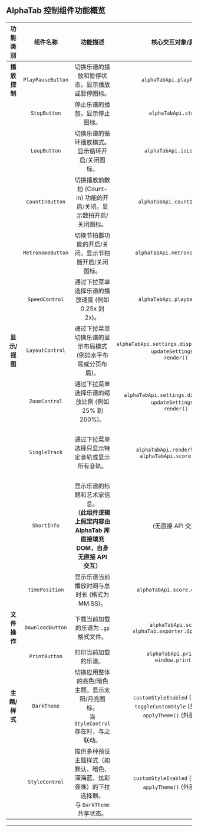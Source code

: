 ## AlphaTab 控制组件功能概览

| 功能类别      | 组件名称            | 功能描述                                                                                                  | 核心交互对象/属性                                                                             | 状态/事件依赖                                                                                                                                    |
|:-------------:|:-------------------:|:---------------------------------------------------------------------------------------------------------:|:---------------------------------------------------------------------------------------------:|:-------------------------------------------------------------------------------------------------------------------------------------------------:|
| **播放控制**  | `PlayPauseButton`   | 切换乐谱的播放和暂停状态。显示播放或暂停图标。                                                            | `alphaTabApi.playPause()`                                                                     | `alphaTabApi.playerStateChanged` (更新播放/暂停状态),<br>`alphaTabApi.scoreLoaded` (控制禁用状态)                                                 |
|               | `StopButton`        | 停止乐谱的播放。显示停止图标。                                                                            | `alphaTabApi.stop()`                                                                          | `alphaTabApi.scoreLoaded` (控制禁用状态)                                                                                                          |
|               | `LoopButton`        | 切换乐谱的循环播放模式。显示循环开启/关闭图标。                                                           | `alphaTabApi.isLooping`                                                                       | 初始加载时同步 `isLooping` 状态                                                                                                                   |
|               | `CountInButton`     | 切换播放前数拍 (Count-in) 功能的开启/关闭。显示数拍开启/关闭图标。                                        | `alphaTabApi.countInVolume`                                                                   | 初始加载时同步 `countInVolume` 状态                                                                                                               |
|               | `MetronomeButton`   | 切换节拍器功能的开启/关闭。显示节拍器开启/关闭图标。                                                      | `alphaTabApi.metronomeVolume`                                                                 | 初始加载时同步 `metronomeVolume` 状态                                                                                                             |
|               | `SpeedControl`      | 通过下拉菜单选择乐谱的播放速度 (例如 0.25x 到 2x)。                                                       | `alphaTabApi.playbackSpeed`                                                                   | `alphaTabApi.score` (控制禁用状态)                                                                                                                |
| **显示/视图** | `LayoutControl`     | 通过下拉菜单切换乐谱的显示布局模式 (例如水平布局或分页布局)。                                             | `alphaTabApi.settings.display.layoutMode`,<br>`updateSettings()`,<br>`render()`               | 初始加载时同步 `layoutMode` 状态                                                                                                                  |
|               | `ZoomControl`       | 通过下拉菜单选择乐谱的缩放比例 (例如 25% 到 200%)。                                                       | `alphaTabApi.settings.display.scale`,<br>`updateSettings()`,<br>`render()`                    | 初始加载时同步 `scale` 状态                                                                                                                       |
|               | `SingleTrack`       | 通过下拉菜单选择只显示特定音轨或显示所有音轨。                                                            | `alphaTabApi.renderTracks()`,<br>`alphaTabApi.score.tracks`                                   | `alphaTabApi.scoreLoaded` (更新音轨列表),<br>`alphaTabApi.renderStarted` (更新已渲染音轨状态)，<br>可能与其他组件通过事件（如 `track-selected`）联动。 |
|               | `ShortInfo`         | 显示乐谱的标题和艺术家信息。<br>**（此组件逻辑上假定内容由 AlphaTab 库直接填充 DOM，自身无直接 API 交互）** | (无直接 API 交互)                                                                             | 无                                                                                                                                                 |
|               | `TimePosition`      | 显示乐谱当前播放时间与总时长 (格式为 MM:SS)。                                                             | `alphaTabApi.score.duration`                                                                  | `alphaTabApi.playerPositionChanged` (更新当前时间/总时长),<br>`alphaTabApi.scoreLoaded` (获取总时长)                                               |
| **文件操作**  | `DownloadButton`    | 下载当前加载的乐谱为 `.gp` 格式文件。                                                                     | `alphaTabApi.score`,<br>`alphaTab.exporter.Gp7Exporter`                                       | `alphaTabApi.scoreLoaded` (控制禁用状态)                                                                                                          |
|               | `PrintButton`       | 打印当前加载的乐谱。                                                                                      | `alphaTabApi.print()`,<br>`window.print()`                                                    | 无                                                                                                                                                 |
| **主题/样式** | `DarkTheme`         | 切换应用整体的亮色/暗色主题。显示太阳/月亮图标。<br>当 `StyleControl` 存在时，与之联动。                   | `customStyleEnabled` (共享状态),<br>`toggleCustomStyle` (共享函数),<br>`applyTheme()` (外部工具) | 检查 DOM 中 `.style-selector` 元素是否存在，<br>与 `StyleControl` 共享状态和方法                                                                  |
|               | `StyleControl`      | 提供多种预设主题样式（如默认、暗色、深海蓝、炫彩夜晚）的下拉选择器。<br>与 `DarkTheme` 共享状态。           | `customStyleEnabled` (共享状态),<br>`applyTheme()` (外部工具)                                 | `customStyleEnabled` (监听 `DarkTheme` 状态变化),<br>检查 `alphatab-custom-style` DOM 元素以推断初始主题                                           |

---
